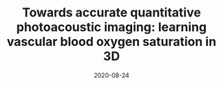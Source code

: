 ---
title: "Towards accurate quantitative photoacoustic imaging: learning vascular blood oxygen saturation in 3D"
collection: accepted
authors: 'C. Bench, A. Hauptmann, B. Cox'
date: 2020-08-24
venue: 'Journal of Biomedical Optics'
paperurl: 'http://asHauptmann.github.io/files/2020_Bench_JBO.pdf'
paperlink: 'https://doi.org/10.1117/1.JBO.25.8.085003'
---